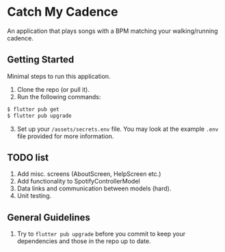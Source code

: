 # Catch My Cadence

An application that plays songs with a BPM matching your walking/running cadence.

## Getting Started
Minimal steps to run this application.
1. Clone the repo (or pull it).
2. Run the following commands:

```cmd
$ flutter pub get
$ flutter pub upgrade
```

3. Set up your `/assets/secrets.env` file. You may look at the example `.env` file provided for more
information.

## TODO list
1. Add misc. screens (AboutScreen, HelpScreen etc.)
2. Add functionality to SpotifyControllerModel
3. Data links and communication between models (hard).
4. Unit testing.

## General Guidelines
1. Try to `flutter pub upgrade` before you commit to keep your dependencies and those in the repo
up to date.
